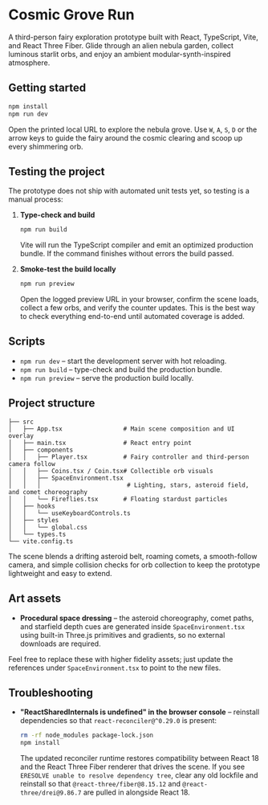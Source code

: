 # Cosmic Grove Run

A third-person fairy exploration prototype built with React, TypeScript, Vite, and React Three Fiber. Glide through an alien nebula garden, collect luminous starlit orbs, and enjoy an ambient modular-synth-inspired atmosphere.

## Getting started

```bash
npm install
npm run dev
```

Open the printed local URL to explore the nebula grove. Use `W`, `A`, `S`, `D` or the arrow keys to guide the fairy around the cosmic clearing and scoop up every shimmering orb.

## Testing the project

The prototype does not ship with automated unit tests yet, so testing is a manual process:

1. **Type-check and build**

   ```bash
   npm run build
   ```

   Vite will run the TypeScript compiler and emit an optimized production bundle. If the command finishes without errors the build passed.

2. **Smoke-test the build locally**

   ```bash
   npm run preview
   ```

   Open the logged preview URL in your browser, confirm the scene loads, collect a few orbs, and verify the counter updates. This is the best way to check everything end-to-end until automated coverage is added.

## Scripts

- `npm run dev` – start the development server with hot reloading.
- `npm run build` – type-check and build the production bundle.
- `npm run preview` – serve the production build locally.

## Project structure

```
├── src
│   ├── App.tsx                 # Main scene composition and UI overlay
│   ├── main.tsx                # React entry point
│   ├── components
│   │   ├── Player.tsx          # Fairy controller and third-person camera follow
│   │   ├── Coins.tsx / Coin.tsx# Collectible orb visuals
│   │   ├── SpaceEnvironment.tsx
│   │   │                        # Lighting, stars, asteroid field, and comet choreography
│   │   └── Fireflies.tsx       # Floating stardust particles
│   ├── hooks
│   │   └── useKeyboardControls.ts
│   ├── styles
│   │   └── global.css
│   └── types.ts
└── vite.config.ts
```

The scene blends a drifting asteroid belt, roaming comets, a smooth-follow camera, and simple collision checks for orb collection to keep the prototype lightweight and easy to extend.

## Art assets

- **Procedural space dressing** – the asteroid choreography, comet paths, and starfield depth cues are generated inside `SpaceEnvironment.tsx` using built-in Three.js primitives and gradients, so no external downloads are required.

Feel free to replace these with higher fidelity assets; just update the references under `SpaceEnvironment.tsx` to point to the new files.

## Troubleshooting

- **"ReactSharedInternals is undefined" in the browser console** – reinstall dependencies so that `react-reconciler@^0.29.0` is present:

  ```bash
  rm -rf node_modules package-lock.json
  npm install
  ```

  The updated reconciler runtime restores compatibility between React 18 and the React Three Fiber renderer that drives the scene. If you see `ERESOLVE unable to resolve dependency tree`, clear any old lockfile and reinstall so that `@react-three/fiber@8.15.12` and `@react-three/drei@9.86.7` are pulled in alongside React 18.
